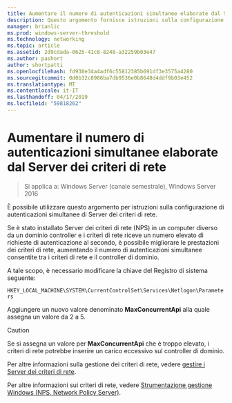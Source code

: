 ```yaml
---
title: Aumentare il numero di autenticazioni simultanee elaborate dal Server dei criteri di rete
description: Questo argomento fornisce istruzioni sulla configurazione delle autenticazioni simultanee di Server dei criteri di rete in Windows Server 2016.
manager: brianlic
ms.prod: windows-server-threshold
ms.technology: networking
ms.topic: article
ms.assetid: 2d9cdada-0625-41c8-8248-a32259b03e47
ms.author: pashort
author: shortpatti
ms.openlocfilehash: fd930e34a4adf6c55812385b691df3e3575a4280
ms.sourcegitcommit: 0d0b32c8986ba7db9536e0b8648d4ddf9b03e452
ms.translationtype: MT
ms.contentlocale: it-IT
ms.lasthandoff: 04/17/2019
ms.locfileid: "59818262"
---
```

# <a name="increase-concurrent-authentications-processed-by-nps"></a>Aumentare il numero di autenticazioni simultanee elaborate dal Server dei criteri di rete

>Si applica a: Windows Server (canale semestrale), Windows Server 2016

È possibile utilizzare questo argomento per istruzioni sulla configurazione di autenticazioni simultanee di Server dei criteri di rete.

Se è stato installato Server dei criteri di rete \(NPS\) in un computer diverso da un dominio controller e i criteri di rete riceve un numero elevato di richieste di autenticazione al secondo, è possibile migliorare le prestazioni dei criteri di rete, aumentando il numero di autenticazioni simultanee consentite tra i criteri di rete e il controller di dominio.

A tale scopo, è necessario modificare la chiave del Registro di sistema seguente: 

`HKEY_LOCAL_MACHINE\SYSTEM\CurrentControlSet\Services\Netlogon\Parameters`

Aggiungere un nuovo valore denominato **MaxConcurrentApi** alla quale assegna un valore da 2 a 5. 

>[!CAUTION]
>Se si assegna un valore per **MaxConcurrentApi** che è troppo elevato, i criteri di rete potrebbe inserire un carico eccessivo sul controller di dominio.

Per altre informazioni sulla gestione dei criteri di rete, vedere [gestire i Server dei criteri di rete](nps-manage-top.md).

Per altre informazioni sui criteri di rete, vedere [Strumentazione gestione Windows (NPS, Network Policy Server)](nps-top.md).